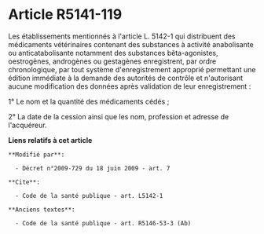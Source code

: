 # Article R5141-119

Les établissements mentionnés à l'article L. 5142-1 qui distribuent des médicaments vétérinaires contenant des substances à
activité anabolisante ou anticatabolisante notamment des substances bêta-agonistes, oestrogènes, androgènes ou gestagènes
enregistrent, par ordre chronologique, par tout système d'enregistrement approprié permettant une édition immédiate à la
demande des autorités de contrôle et n'autorisant aucune modification des données après validation de leur enregistrement : 

1° Le nom et la quantité des médicaments cédés ; 

2° La date de la cession ainsi que les nom, profession et adresse de l'acquéreur.

**Liens relatifs à cet article**

	**Modifié par**:

	  - Décret n°2009-729 du 18 juin 2009 - art. 7

	**Cite**:

	  - Code de la santé publique - art. L5142-1

	**Anciens textes**:

	  - Code de la santé publique - art. R5146-53-3 (Ab)

